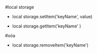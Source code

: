 #local storage 
- local storage.setItem('keyName', value)

- local storage.getItem('keyName' )

#xóa

- local storage.removeItem('keyName')